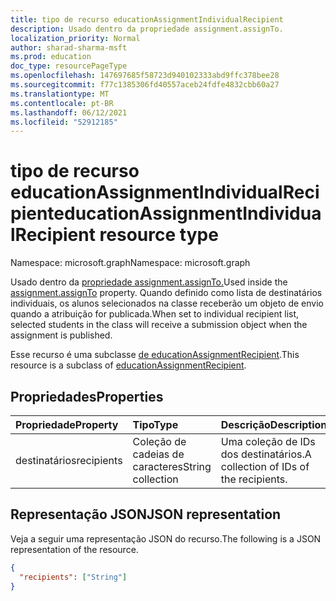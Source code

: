 ```yaml
---
title: tipo de recurso educationAssignmentIndividualRecipient
description: Usado dentro da propriedade assignment.assignTo.
localization_priority: Normal
author: sharad-sharma-msft
ms.prod: education
doc_type: resourcePageType
ms.openlocfilehash: 147697685f58723d940102333abd9ffc378bee28
ms.sourcegitcommit: f77c1385306fd40557aceb24fdfe4832cbb60a27
ms.translationtype: MT
ms.contentlocale: pt-BR
ms.lasthandoff: 06/12/2021
ms.locfileid: "52912185"
---
```

# <a name="educationassignmentindividualrecipient-resource-type"></a><span data-ttu-id="0f6f6-103">tipo de recurso educationAssignmentIndividualRecipient</span><span class="sxs-lookup"><span data-stu-id="0f6f6-103">educationAssignmentIndividualRecipient resource type</span></span>

<span data-ttu-id="0f6f6-104">Namespace: microsoft.graph</span><span class="sxs-lookup"><span data-stu-id="0f6f6-104">Namespace: microsoft.graph</span></span>

<span data-ttu-id="0f6f6-105">Usado dentro da [propriedade assignment.assignTo.](educationassignment.md)</span><span class="sxs-lookup"><span data-stu-id="0f6f6-105">Used inside the [assignment.assignTo](educationassignment.md) property.</span></span> <span data-ttu-id="0f6f6-106">Quando definido como lista de destinatários individuais, os alunos selecionados na classe receberão um objeto de envio quando a atribuição for publicada.</span><span class="sxs-lookup"><span data-stu-id="0f6f6-106">When set to individual recipient list, selected students in the class will receive a submission object when the assignment is published.</span></span>

<span data-ttu-id="0f6f6-107">Esse recurso é uma subclasse [de educationAssignmentRecipient](educationassignmentrecipient.md).</span><span class="sxs-lookup"><span data-stu-id="0f6f6-107">This resource is a subclass of [educationAssignmentRecipient](educationassignmentrecipient.md).</span></span>

## <a name="properties"></a><span data-ttu-id="0f6f6-108">Propriedades</span><span class="sxs-lookup"><span data-stu-id="0f6f6-108">Properties</span></span>
| <span data-ttu-id="0f6f6-109">Propriedade</span><span class="sxs-lookup"><span data-stu-id="0f6f6-109">Property</span></span>     | <span data-ttu-id="0f6f6-110">Tipo</span><span class="sxs-lookup"><span data-stu-id="0f6f6-110">Type</span></span>   |<span data-ttu-id="0f6f6-111">Descrição</span><span class="sxs-lookup"><span data-stu-id="0f6f6-111">Description</span></span>|
|:---------------|:--------|:----------|
|<span data-ttu-id="0f6f6-112">destinatários</span><span class="sxs-lookup"><span data-stu-id="0f6f6-112">recipients</span></span>|<span data-ttu-id="0f6f6-113">Coleção de cadeias de caracteres</span><span class="sxs-lookup"><span data-stu-id="0f6f6-113">String collection</span></span>|<span data-ttu-id="0f6f6-114">Uma coleção de IDs dos destinatários.</span><span class="sxs-lookup"><span data-stu-id="0f6f6-114">A collection of IDs of the recipients.</span></span>|

## <a name="json-representation"></a><span data-ttu-id="0f6f6-115">Representação JSON</span><span class="sxs-lookup"><span data-stu-id="0f6f6-115">JSON representation</span></span>

<span data-ttu-id="0f6f6-116">Veja a seguir uma representação JSON do recurso.</span><span class="sxs-lookup"><span data-stu-id="0f6f6-116">The following is a JSON representation of the resource.</span></span>

<!-- {
  "blockType": "resource",
  "optionalProperties": [

  ],
  "@odata.type": "microsoft.graph.educationAssignmentIndividualRecipient"
}-->

```json
{
  "recipients": ["String"]
}

```

<!-- uuid: 8fcb5dbc-d5aa-4681-8e31-b001d5168d79
2015-10-25 14:57:30 UTC -->
<!--
{
  "type": "#page.annotation",
  "description": "educationAssignmentIndividualRecipient resource",
  "keywords": "",
  "section": "documentation",
  "tocPath": "",
  "suppressions": []
}
-->


